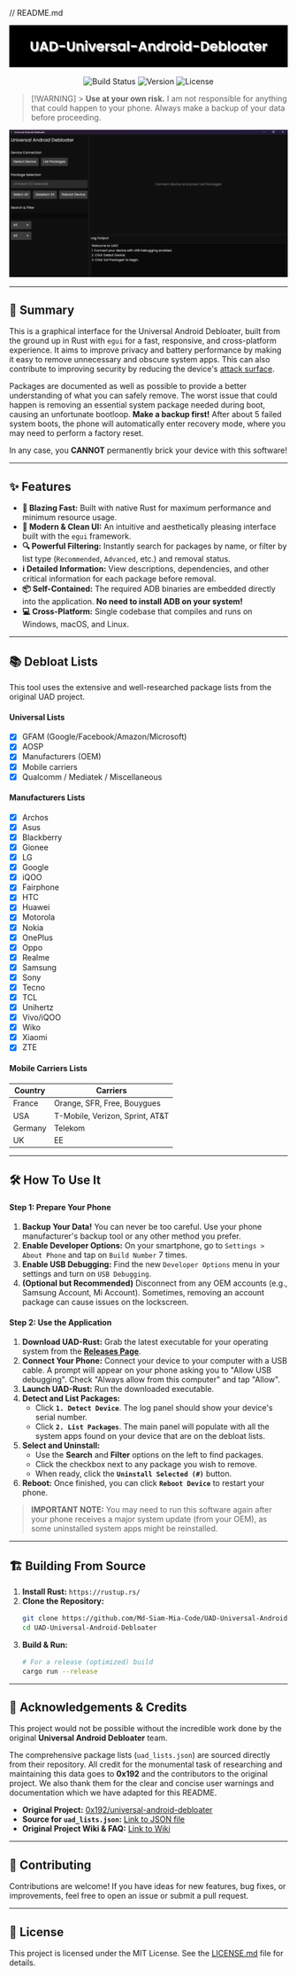 // README.md

<p align="center"><img src="assets/img/Banner.png" alt="Universal Android Debloater Banner"></p>

<p align="center">
  <img alt="Build Status" src="https://img.shields.io/badge/build-passing-brightgreen">
  <img alt="Version" src="https://img.shields.io/badge/version-1.0.0-blue">
  <img alt="License" src="https://img.shields.io/badge/license-MIT-orange">
</p>

> [!WARNING] > **Use at your own risk.** I am not responsible for anything that could happen to your phone. Always make a backup of your data before proceeding.

![UAD Screenshot](assets/img/UI.png)

---

## 📖 Summary

This is a graphical interface for the Universal Android Debloater, built from the ground up in Rust with `egui` for a fast, responsive, and cross-platform experience. It aims to improve privacy and battery performance by making it easy to remove unnecessary and obscure system apps. This can also contribute to improving security by reducing the device's [attack surface](https://en.wikipedia.org/wiki/Attack_surface).

Packages are documented as well as possible to provide a better understanding of what you can safely remove. The worst issue that could happen is removing an essential system package needed during boot, causing an unfortunate bootloop. **Make a backup first!** After about 5 failed system boots, the phone will automatically enter recovery mode, where you may need to perform a factory reset.

In any case, you **CANNOT** permanently brick your device with this software!

---

## ✨ Features

- **🚀 Blazing Fast:** Built with native Rust for maximum performance and minimum resource usage.
- **🎨 Modern & Clean UI:** An intuitive and aesthetically pleasing interface built with the `egui` framework.
- **🔍 Powerful Filtering:** Instantly search for packages by name, or filter by list type (`Recommended`, `Advanced`, etc.) and removal status.
- **ℹ️ Detailed Information:** View descriptions, dependencies, and other critical information for each package before removal.
- **📦 Self-Contained:** The required ADB binaries are embedded directly into the application. **No need to install ADB on your system!**
- **💻 Cross-Platform:** Single codebase that compiles and runs on Windows, macOS, and Linux.

---

## 📚 Debloat Lists

This tool uses the extensive and well-researched package lists from the original UAD project.

#### Universal Lists

- [x] GFAM (Google/Facebook/Amazon/Microsoft)
- [x] AOSP
- [x] Manufacturers (OEM)
- [x] Mobile carriers
- [x] Qualcomm / Mediatek / Miscellaneous

#### Manufacturers Lists

- [x] Archos
- [x] Asus
- [x] Blackberry
- [x] Gionee
- [x] LG
- [x] Google
- [x] iQOO
- [x] Fairphone
- [x] HTC
- [x] Huawei
- [x] Motorola
- [x] Nokia
- [x] OnePlus
- [x] Oppo
- [x] Realme
- [x] Samsung
- [x] Sony
- [x] Tecno
- [x] TCL
- [x] Unihertz
- [x] Vivo/iQOO
- [x] Wiko
- [x] Xiaomi
- [x] ZTE

#### Mobile Carriers Lists

| Country | Carriers                        |
| ------- | ------------------------------- |
| France  | Orange, SFR, Free, Bouygues     |
| USA     | T-Mobile, Verizon, Sprint, AT&T |
| Germany | Telekom                         |
| UK      | EE                              |

---

## 🛠️ How To Use It

#### Step 1: Prepare Your Phone

1.  **Backup Your Data!** You can never be too careful. Use your phone manufacturer's backup tool or any other method you prefer.
2.  **Enable Developer Options:** On your smartphone, go to `Settings > About Phone` and tap on `Build Number` 7 times.
3.  **Enable USB Debugging:** Find the new `Developer Options` menu in your settings and turn on `USB Debugging`.
4.  **(Optional but Recommended)** Disconnect from any OEM accounts (e.g., Samsung Account, Mi Account). Sometimes, removing an account package can cause issues on the lockscreen.

#### Step 2: Use the Application

1.  **Download UAD-Rust:** Grab the latest executable for your operating system from the [**Releases Page**](https://github.com/Md-Siam-Mia-Code/UAD-Universal-Android-Debloater/releases).
2.  **Connect Your Phone:** Connect your device to your computer with a USB cable. A prompt will appear on your phone asking you to "Allow USB debugging". Check "Always allow from this computer" and tap "Allow".
3.  **Launch UAD-Rust:** Run the downloaded executable.
4.  **Detect and List Packages:**
    - Click **`1. Detect Device`**. The log panel should show your device's serial number.
    - Click **`2. List Packages`**. The main panel will populate with all the system apps found on your device that are on the debloat lists.
5.  **Select and Uninstall:**
    - Use the **Search** and **Filter** options on the left to find packages.
    - Click the checkbox next to any package you wish to remove.
    - When ready, click the **`Uninstall Selected (#)`** button.
6.  **Reboot:** Once finished, you can click **`Reboot Device`** to restart your phone.

> **IMPORTANT NOTE:** You may need to run this software again after your phone receives a major system update (from your OEM), as some uninstalled system apps might be reinstalled.

---

## 🏗️ Building From Source

1.  **Install Rust:** `https://rustup.rs/`
2.  **Clone the Repository:**
    ```bash
    git clone https://github.com/Md-Siam-Mia-Code/UAD-Universal-Android-Debloater.git
    cd UAD-Universal-Android-Debloater
    ```
3.  **Build & Run:**
    ```bash
    # For a release (optimized) build
    cargo run --release
    ```

---

## 🙏 Acknowledgements & Credits

This project would not be possible without the incredible work done by the original **Universal Android Debloater** team.

The comprehensive package lists (`uad_lists.json`) are sourced directly from their repository. All credit for the monumental task of researching and maintaining this data goes to **0x192** and the contributors to the original project. We also thank them for the clear and concise user warnings and documentation which we have adapted for this README.

- **Original Project:** [0x192/universal-android-debloater](https://github.com/0x192/universal-android-debloater)
- **Source for `uad_lists.json`:** [Link to JSON file](https://github.com/0x192/universal-android-debloater/blob/main/resources/assets/uad_lists.json)
- **Original Project Wiki & FAQ:** [Link to Wiki](https://github.com/0x192/universal-android-debloater/wiki)

---

## 🤝 Contributing

Contributions are welcome! If you have ideas for new features, bug fixes, or improvements, feel free to open an issue or submit a pull request.

---

## 📄 License

This project is licensed under the MIT License. See the [LICENSE.md](LICENSE.md) file for details.
